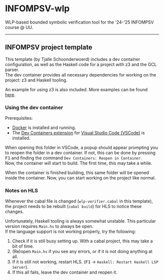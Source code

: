 # INFOMPSV-wlp
WLP-based bounded symbolic verification tool for the '24-'25 INFOMPSV course @ UU.

---

## INFOMPSV project template

This template (by Tjalle Schoonderwoerd) includes a dev container configuration, as well as the Haskell code for a project with z3 and the GCL parser.  
The dev container provides all necessary dependencies for working on the project: z3 and Haskell tooling.

An example for using z3 is also included. More examples can be found [here](https://github.com/IagoAbal/haskell-z3/tree/master/examples).

### Using the dev container

Prerequisites:
- [Docker](https://www.docker.com/) is installed and running.
- The [Dev Containers extension](https://marketplace.visualstudio.com/items?itemName=ms-vscode-remote.remote-containers) for [Visual Studio Code (VSCode)](https://code.visualstudio.com/) is installed.

When opening this folder in VSCode, a popup should appear prompting you to reopen the folder in a dev container. If not, this can be done by pressing <kbd>F1</kbd> and finding the command `Dev Containers: Reopen in Container`.  
Now, the container will start to build. The first time, this may take a while.

When the container is finished building, this same folder will be opened inside the container. Now, you can start working on the project like normal.

### Notes on HLS

Whenever the cabal file is changed (`wlp-verifier.cabal` in this template), the project needs to be rebuilt (`cabal build`) for HLS to notice these changes.

Unfortunately, Haskell tooling is always somewhat unstable. This particular version requires `Main.hs` to always be open.  
If the language support is not working properly, try the following:
1. Check if it is still busy setting up. With a cabal project, this may take a bit of time.
2. (Re)open `Main.hs` if you see any errors, or if it is not doing anything at all.
3. If it is still not working, restart HLS. (<kbd>F1</kbd> -> `Haskell: Restart Haskell LSP Server`).
4. If this all fails, leave the dev container and reopen it.
